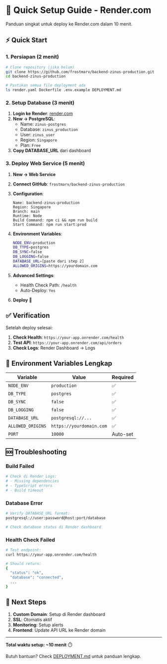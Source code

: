 # 🚀 Quick Setup Guide - Render.com

Panduan singkat untuk deploy ke Render.com dalam 10 menit.

## ⚡ Quick Start

### 1. Persiapan (2 menit)
```bash
# Clone repository (jika belum)
git clone https://github.com/frostmarv/backend-zinus-production.git
cd backend-zinus-production

# Pastikan semua file deployment ada
ls render.yaml Dockerfile .env.example DEPLOYMENT.md
```

### 2. Setup Database (3 menit)

1. **Login ke Render**: [render.com](https://render.com)
2. **New → PostgreSQL**:
   - Name: `zinus-postgres`
   - Database: `zinus_production` 
   - User: `zinus_user`
   - Region: `Singapore`
   - Plan: `Free`
3. **Copy DATABASE_URL** dari dashboard

### 3. Deploy Web Service (5 menit)

1. **New → Web Service**
2. **Connect GitHub**: `frostmarv/backend-zinus-production`
3. **Configuration**:
   ```
   Name: backend-zinus-production
   Region: Singapore
   Branch: main
   Runtime: Node
   Build Command: npm ci && npm run build
   Start Command: npm run start:prod
   ```

4. **Environment Variables**:
   ```bash
   NODE_ENV=production
   DB_TYPE=postgres
   DB_SYNC=false
   DB_LOGGING=false
   DATABASE_URL=[paste dari step 2]
   ALLOWED_ORIGINS=https://yourdomain.com
   ```

5. **Advanced Settings**:
   - Health Check Path: `/health`
   - Auto-Deploy: `Yes`

6. **Deploy** 🚀

## ✅ Verification

Setelah deploy selesai:

1. **Check Health**: `https://your-app.onrender.com/health`
2. **Test API**: `https://your-app.onrender.com/api/orders`
3. **Check Logs**: Render Dashboard → Logs

## 🔧 Environment Variables Lengkap

| Variable | Value | Required |
|----------|-------|----------|
| `NODE_ENV` | `production` | ✅ |
| `DB_TYPE` | `postgres` | ✅ |
| `DB_SYNC` | `false` | ✅ |
| `DB_LOGGING` | `false` | ✅ |
| `DATABASE_URL` | `postgresql://...` | ✅ |
| `ALLOWED_ORIGINS` | `https://yourdomain.com` | ✅ |
| `PORT` | `10000` | Auto-set |

## 🆘 Troubleshooting

### Build Failed
```bash
# Check di Render Logs:
# - Missing dependencies
# - TypeScript errors
# - Build timeout
```

### Database Error
```bash
# Verify DATABASE_URL format:
postgresql://user:password@host:port/database

# Check database status di Render dashboard
```

### Health Check Failed
```bash
# Test endpoint:
curl https://your-app.onrender.com/health

# Should return:
{
  "status": "ok",
  "database": "connected",
  ...
}
```

## 📱 Next Steps

1. **Custom Domain**: Setup di Render dashboard
2. **SSL**: Otomatis aktif
3. **Monitoring**: Setup alerts
4. **Frontend**: Update API URL ke Render domain

---

**Total waktu setup: ~10 menit** ⏱️

Butuh bantuan? Check [DEPLOYMENT.md](./DEPLOYMENT.md) untuk panduan lengkap.